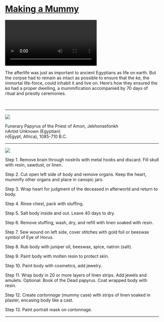 # [Making a Mummy](http://artsmia.github.io/griot/#/stories/249)

<video src='http://cdn.dx.artsmia.org/videos/HowtoMakeaMummy-1gFY7ST-Tws.mp4'></video>

The afterlife was just as important to ancient Egyptians as life on earth. But the corpse had to remain as intact as possible to ensure that the *ka*, the immortal life-force, could inhabit it and live on. Here’s how they ensured the *ka* had a proper dwelling, a mummification accompanied by 70 days of ritual and priestly ceremonies.

<span> </span>

---

![](http://cdn.dx.artsmia.org/thumbs/tn_mia_5020758.jpg)

Funerary Papyrus of the Priest of Amon, Jekhonsefonkh\
nArtist Unknown (Egyptian)\
n(Egypt, Africa), 1085-710 B.C.

---

![](http://cdn.dx.artsmia.org/thumbs/tn_mia_6010339.jpg)

Step 1. Remove brain through nostrils with metal hooks and discard. Fill skull with resin, sawdust, or linen.

Step 2. Cut open left side of body and remove organs. Keep the heart, mummify other organs and place in canopic jars.

Step 3. Wrap heart for judgment of the deceased in afterworld and return to body.

Step 4. Rinse chest, pack with stuffing.

Step 5. Salt body inside and out. Leave 40 days to dry.

Step 6. Remove stuffing, wash, dry, and refill with linen soaked with resin.

Step 7. Sew wound on left side, cover stitches with gold foil or beeswax symbol of Eye of Horus.

Step 8. Rub body with juniper oil, beeswax, spice, natron (salt).

Step 9. Paint body with molten resin to protect skin.

Step 10. Paint body with cosmetics, add jewelry.

Step 11. Wrap body in 20 or more layers of linen strips. Add jewels and amulets. Optional: Book of the Dead papyrus. Coat wrapped body with resin.

Step 12. Create *cartonnage* (mummy case) with strips of linen soaked in plaster, encasing body like a cast.

Step 13. Paint portrait mask on *cartonnage*.

---
